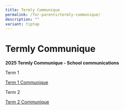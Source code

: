 ```yaml
---
title: Termly Communique
permalink: /for-parents/termly-communique/
description: ""
variant: tiptap
---
```

<h1><strong>Termly Communique</strong></h1>
<p><strong>2025 Termly Communique - School communications</strong>
</p>
<p>Term 1</p>
<p><a href="/files/Communiques/2025_Term_1_Communique.pdf" rel="noopener nofollow" target="_blank">Term 1 Communique</a>
</p>
<p>Term 2</p>
<p><a href="/files/Communiques/2025_Term_2_Communique.pdf" rel="noopener nofollow" target="_blank">Term 2 Communique</a>
</p>
<p></p>
<p></p>